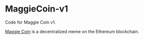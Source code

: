 # MaggieCoin-v1

Code for Maggie Coin v1.

[Maggie Coin](https://etherscan.io/token/0xe41bcfe51734510e77642a461f9c779baf079c06?a=0xa56ef496f542b658b6a741a819189b08f24f793f) is a decentralized meme on the Ethereum blockchain.
